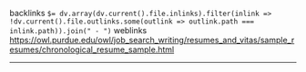 backlinks `$= dv.array(dv.current().file.inlinks).filter(inlink => !dv.current().file.outlinks.some(outlink => outlink.path === inlink.path)).join(" - ")`
weblinks https://owl.purdue.edu/owl/job_search_writing/resumes_and_vitas/sample_resumes/chronological_resume_sample.html
___
